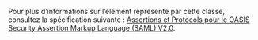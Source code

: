 Pour plus d’informations sur l’élément représenté par cette classe, consultez la spécification suivante : [Assertions et Protocols pour le OASIS Security Assertion Markup Language (SAML) V2.0](http://docs.oasis-open.org/security/saml/v2.0/saml-core-2.0-os.pdf).
